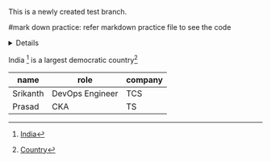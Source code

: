 This is a newly created test branch.

#mark down practice: refer markdown practice file to see the code

<details>

   - indent one
   - indent two
</details>

India [^1] is a largest democratic country[^2]

[^1]:[India](https://en.wikipedia.org/wiki/India)
[^2]:[Country](https://en.wikipedia.org/wiki/Country)


| name | role | company |
|------|------|----------|
| Srikanth |DevOps Engineer | TCS |
|Prasad | CKA | TS |



